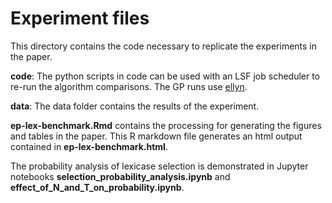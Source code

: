 # Experiment files 

This directory contains the code necessary to replicate the experiments in the paper. 

**code**: The python scripts in code can be used with an LSF job scheduler to re-run the algorithm
comparisons. The GP runs use [ellyn](http://lacava.github.io/ellyn). 

**data**: The data folder contains the results of the experiment. 

**ep-lex-benchmark.Rmd** contains the processing for generating the figures and tables in the paper.
This R markdown file generates an html output contained in **ep-lex-benchmark.html**. 

The probability analysis of lexicase selection is demonstrated in Jupyter notebooks
**selection_probability_analysis.ipynb** and **effect_of_N_and_T_on_probability.ipynb**. 



